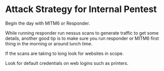 # Attack Strategy for Internal Pentest

Begin the day with MITM6 or Responder.

While running responder run nessus scans to generate traffic to get some details, another good tip is to make sure you run responder or MITM6 first thing in the morning or around lunch time.

If the scans are taking to long look for websites in scope.

Look for default credentials on web logins such as printers.